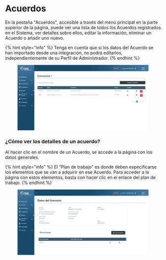 # Acuerdos

En la pestaña "Acuerdos", accesible a través del menú principal en la parte superior de la página, puede ver una lista de todos los Acuerdos registrados en el Sistema, ver detalles sobre ellos, editar la información, eliminar un Acuerdo o añadir uno nuevo.

{% hint style="info" %}
Tenga en cuenta que si los datos del Acuerdo se han importado desde una integración, no podrá editarlos, independientemente de su Perfil de Administrador.
{% endhint %}

<figure><img src="../../../.gitbook/assets/conv.png" alt=""><figcaption></figcaption></figure>

### ¿Cómo ver los detalles de un acuerdo?

Al hacer clic en el nombre de un Acuerdo, se accede a la página con los datos generales.

{% hint style="info" %}
El "Plan de trabajo" es donde deben especificarse los elementos que se van a adquirir en ese Acuerdo. Para acceder a la página con estos elementos, basta con hacer clic en el enlace del plan de trabajo.
{% endhint %}

<figure><img src="../../../.gitbook/assets/conv-dado (1).png" alt=""><figcaption></figcaption></figure>
